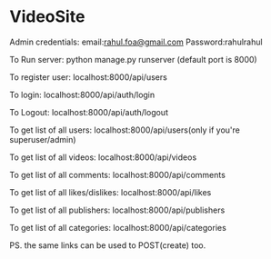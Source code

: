 # VideoSite

Admin credentials: email:rahul.foa@gmail.com Password:rahulrahul

To Run server: python manage.py runserver
(default port is 8000)

To register user: localhost:8000/api/users

To login: localhost:8000/api/auth/login

To Logout: localhost:8000/api/auth/logout

To get list of all users: localhost:8000/api/users(only if you're superuser/admin)

To get list of all videos: localhost:8000/api/videos

To get list of all comments: localhost:8000/api/comments

To get list of all likes/dislikes: localhost:8000/api/likes

To get list of all publishers: localhost:8000/api/publishers

To get list of all categories: localhost:8000/api/categories



PS. the same links can be used to POST(create) too.
